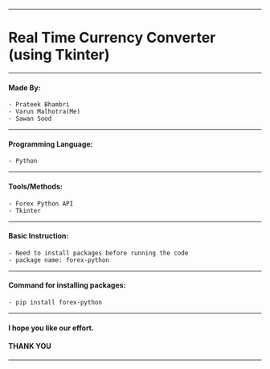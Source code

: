 ***
# Real Time Currency Converter (using Tkinter)
***
#### Made By:

    - Prateek Bhambri
    - Varun Malhotra(Me)
    - Sawan Sood
***
#### Programming Language:
  
    - Python
***
#### Tools/Methods:

    - Forex Python API
    - Tkinter
*** 
#### Basic Instruction:

    - Need to install packages before running the code
    - package name: forex-python
***  
#### Command for installing packages:

    - pip install forex-python
***
#### I hope you like our effort.
#### THANK YOU
***
